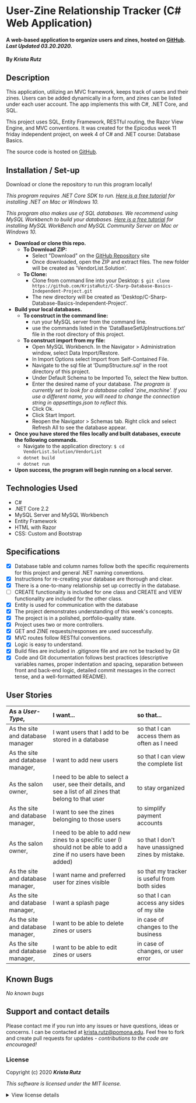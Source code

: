 # User-Zine Relationship Tracker (C# Web Application)

#### A web-based application to organize users and zines, hosted on [GitHub](https://github.com/KristaRutz/C-Sharp-Database-Basics-Independent-Project). _Last Updated 03.20.2020._

#### By _**Krista Rutz**_

## Description

This application, utilizing an MVC framework, keeps track of users and their zines. Users can be added dynamically in a form, and zines can be listed under each user account. The app implements this with C#, .NET Core, and SQL.

This project uses SQL, Entity Framework, RESTful routing, the Razor View Engine, and MVC conventions. It was created for the Epicodus week 11 friday independent project, on week 4 of C# and .NET course: Database Basics.

The source code is hosted on [GitHub](https://github.com/KristaRutz/C-Sharp-Database-Basics-Independent-Project).

## Installation / Set-up

Download or clone the repository to run this program locally!

_This program requires .NET Core SDK to run. [Here is a free tutorial](https://www.learnhowtoprogram.com/c-and-net/getting-started-with-c/installing-c-and-net) for installing .NET on Mac or Windows 10._

_This program also makes use of SQL databases. We recommend using MySQL Workbench to build your databases. [Here is a free tutorial](https://www.learnhowtoprogram.com/c-and-net/getting-started-with-c/installing-and-configuring-mysql) for installing MySQL WorkBench and MySQL Community Server on Mac or Windows 10._

- **Download or clone this repo.**
  - **To Download ZIP:**
    - Select "Download" on the [GitHub Repository](https://github.com/KristaRutz/C-Sharp-Database-Basics-Independent-Project) site
    - Once downloaded, open the ZIP and extract files. The new folder will be created as 'VendorList.Solution'.
  - **To Clone:**
    - Clone from command line into your Desktop: `$ git clone https://github.com/KristaRutz/C-Sharp-Database-Basics-Independent-Project.git`
    - The new directory will be created as 'Desktop/C-Sharp-Database-Basics-Independent-Project'.
- **Build your local databases.**
  - **To construct in the command line:**
    - run your MySQL server from the command line.
    - use the commands listed in the 'DataBaseSetUpInstructions.txt' file in the root directory of this project.
  - **To construct import from my file:**
    - Open MySQL Workbench. In the Navigator > Administration window, select Data Import/Restore.
    - In Import Options select Import from Self-Contained File.
    - Navigate to the sql file at 'DumpStructure.sql' in the root directory of this project.
    - Under Default Schema to be Imported To, select the New button.
    - Enter the desired name of your database. _The program is currently set to look for a database called 'zine_machine'. If you use a different name, you will need to change the connection string in appsettings.json to reflect this._
    - Click Ok.
    - Click Start Import.
    - Reopen the Navigator > Schemas tab. Right click and select Refresh All to see the database appear.
- **Once you have stored the files locally and built databases, execute the following commands.**
  - Navigate to the application directory: `$ cd VendorList.Solution/VendorList`
  - `dotnet build`
  - `dotnet run`
- **Upon success, the program will begin running on a local server.**

## Technologies Used

- C#
- .NET Core 2.2
- MySQL Server and MySQL Workbench
- Entity Framework
- HTML with Razor
- CSS: Custom and Bootstrap

## Specifications

- [x] Database table and column names follow both the specific requirements for this project and general .NET naming conventions.
- [x] Instructions for re-creating your database are thorough and clear.
- [x] There is a one-to-many relationship set up correctly in the database.
- [ ] CREATE functionality is included for one class and CREATE and VIEW functionality are included for the other class.
- [x] Entity is used for communication with the database
- [x] The project demonstrates understanding of this week's concepts.
- [x] The project is in a polished, portfolio-quality state.
- [x] Project uses two or more controllers.
- [x] GET and ZINE requests/responses are used successfully.
- [x] MVC routes follow RESTful conventions.
- [x] Logic is easy to understand.
- [x] Build files are included in .gitignore file and are not be tracked by Git
- [x] Code and Git documentation follows best practices (descriptive variables names, proper indentation and spacing, separation between front and back-end logic, detailed commit messages in the correct tense, and a well-formatted README).

## User Stories

| As a _User-Type_,                 | I want...                                                                                                              | so that...                                        |
| :-------------------------------- | :--------------------------------------------------------------------------------------------------------------------- | :------------------------------------------------ |
| As the site and database manager  | I want users that I add to be stored in a database                                                                     | so that I can access them as often as I need      |
| As the site and database manager, | I want to add new users                                                                                                | so that I can view the complete list              |  |
| As the salon owner,               | I need to be able to select a user, see their details, and see a list of all zines that belong to that user            | to stay organized                                 |
| As the site and database manager, | I want to see the zines belonging to those users                                                                       | to simplify payment accounts                      |
| As the salon owner,               | I need to be able to add new zines to a specific user (I should not be able to add a zine if no users have been added) | so that I don't have unassigned zines by mistake. |
| As the site and database manager, | I want name and preferred user for zines visible                                                                       | so that my tracker is useful from both sides      |
| As the site and database manager, | I want a splash page                                                                                                   | so that I can access any sides of my site         |
| As the site and database manager, | I want to be able to delete zines or users                                                                             | in case of changes to the business                |
| As the site and database manager, | I want to be able to edit zines or users                                                                               | in case of changes, or user error                 |

## Known Bugs

_No known bugs_

## Support and contact details

Please contact me if you run into any issues or have questions, ideas or concerns. I can be contacted at <krista.rutz@pomona.edu>. Feel free to fork and create pull requests for updates - _contributions to the code are encouraged!_

### License

Copyright (c) 2020 **_Krista Rutz_**

_This software is licensed under the MIT license._

<details>
  <summary>View license details</summary>

Permission is hereby granted, free of charge, to any person obtaining a copy of this software and associated documentation files (the "Software"), to deal in the Software without restriction, including without limitation the rights to use, copy, modify, merge, publish, distribute, sublicense, and/or sell copies of the Software, and to permit persons to whom the Software is furnished to do so, subject to the following conditions:

The above copyright notice and this permission notice shall be included in all copies or substantial portions of the Software.

THE SOFTWARE IS PROVIDED "AS IS", WITHOUT WARRANTY OF ANY KIND, EXPRESS OR IMPLIED, INCLUDING BUT NOT LIMITED TO THE WARRANTIES OF MERCHANTABILITY, FITNESS FOR A PARTICULAR PURPOSE AND NONINFRINGEMENT. IN NO EVENT SHALL THE AUTHORS OR COPYRIGHT HOLDERS BE LIABLE FOR ANY CLAIM, DAMAGES OR OTHER LIABILITY, WHETHER IN AN ACTION OF CONTRACT, TORT OR OTHERWISE, ARISING FROM, OUT OF OR IN CONNECTION WITH THE SOFTWARE OR THE USE OR OTHER DEALINGS IN THE SOFTWARE.

</details>
